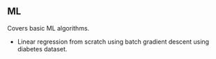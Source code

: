 ## ML

Covers basic ML algorithms.

- Linear regression from scratch using batch gradient descent using diabetes dataset.


